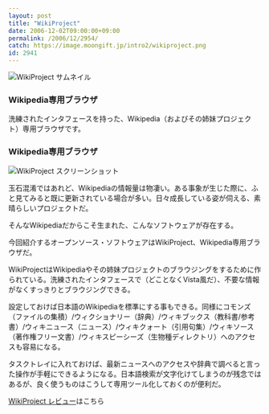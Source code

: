 ```yaml
---
layout: post
title: "WikiProject"
date: 2006-12-02T09:00:00+09:00
permalink: /2006/12/2954/
catch: https://image.moongift.jp/intro2/wikiproject.png
id: 2941
---
```

 ![WikiProject サムネイル](https://image.moongift.jp/intro2/wikiproject.t.png "WikiProject サムネイル")
  

### Wikipedia専用ブラウザ
  
洗練されたインタフェースを持った、Wikipedia（およびその姉妹プロジェクト）専用ブラウザです。  
<!--more-->  

### Wikipedia専用ブラウザ
  

![WikiProject スクリーンショット](https://image.moongift.jp/intro2/wikiproject.png "WikiProject スクリーンショット")

  

玉石混淆ではあれど、Wikipediaの情報量は物凄い。ある事象が生じた際に、ふと見てみると既に更新されている場合が多い。日々成長している姿が伺える、素晴らしいプロジェクトだ。

  

そんなWikipediaだからこそ生まれた、こんなソフトウェアが存在する。

  

今回紹介するオープンソース・ソフトウェアはWikiProject、Wikipedia専用ブラウザだ。

  

WikiProjectはWikipediaやその姉妹プロジェクトのブラウジングをするために作られている。洗練されたインタフェースで（どことなくVista風だ）、不要な情報がなくすっきりとブラウジングできる。

  

設定しておけば日本語のWikipediaを標準にする事もできる。同様にコモンズ（ファイルの集積）/ウィクショナリー（辞典）/ウィキブックス（教科書/参考書）/ウィキニュース（ニュース）/ウィキクォート（引用句集）/ウィキソース（著作権フリー文書）/ウィキスピーシーズ（生物種ディレクトリ）へのアクセスも容易になる。

  

タスクトレイに入れておけば、最新ニュースへのアクセスや辞典で調べると言った操作が手軽にできるようになる。日本語検索が文字化けてしまうのが残念ではあるが、良く使うものはこうして専用ツール化しておくのが便利だ。

  

[WikiProject レビュー](http://oss.moongift.jp/review/i-2959.html)はこちら

